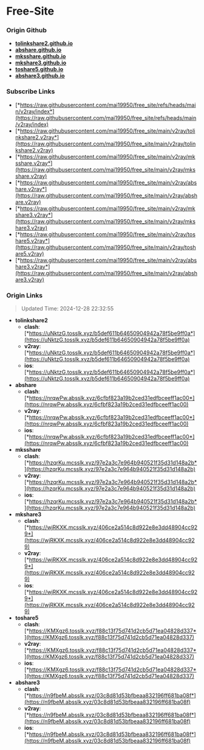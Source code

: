 # Free-Site

### Origin Github

- [**tolinkshare2.github.io**](https://github.com/tolinkshare2/tolinkshare2.github.io)
- [**abshare.github.io**](https://github.com/abshare/abshare.github.io)
- [**mksshare.github.io**](https://github.com/mksshare/mksshare.github.io)
- [**mkshare3.github.io**](https://github.com/mkshare3/mkshare3.github.io)
- [**toshare5.github.io**](https://github.com/toshare5/toshare5.github.io)
- [**abshare3.github.io**](https://github.com/abshare3/abshare3.github.io)

### Subscribe Links

- [*https://raw.githubusercontent.com/mai19950/free_site/refs/heads/main/v2ray/index*](https://raw.githubusercontent.com/mai19950/free_site/refs/heads/main/v2ray/index)
- [*https://raw.githubusercontent.com/mai19950/free_site/main/v2ray/tolinkshare2.v2ray*](https://raw.githubusercontent.com/mai19950/free_site/main/v2ray/tolinkshare2.v2ray)
- [*https://raw.githubusercontent.com/mai19950/free_site/main/v2ray/mksshare.v2ray*](https://raw.githubusercontent.com/mai19950/free_site/main/v2ray/mksshare.v2ray)
- [*https://raw.githubusercontent.com/mai19950/free_site/main/v2ray/abshare.v2ray*](https://raw.githubusercontent.com/mai19950/free_site/main/v2ray/abshare.v2ray)
- [*https://raw.githubusercontent.com/mai19950/free_site/main/v2ray/mkshare3.v2ray*](https://raw.githubusercontent.com/mai19950/free_site/main/v2ray/mkshare3.v2ray)
- [*https://raw.githubusercontent.com/mai19950/free_site/main/v2ray/toshare5.v2ray*](https://raw.githubusercontent.com/mai19950/free_site/main/v2ray/toshare5.v2ray)
- [*https://raw.githubusercontent.com/mai19950/free_site/main/v2ray/abshare3.v2ray*](https://raw.githubusercontent.com/mai19950/free_site/main/v2ray/abshare3.v2ray)

### Origin Links

> Updated Time: 2024-12-28 22:32:55

- **tolinkshare2**
  - **clash**: [*https://uNktzG.tosslk.xyz/b5def611b64650904942a78f5be9ff0a*](https://uNktzG.tosslk.xyz/b5def611b64650904942a78f5be9ff0a)
  - **v2ray**: [*https://uNktzG.tosslk.xyz/b5def611b64650904942a78f5be9ff0a*](https://uNktzG.tosslk.xyz/b5def611b64650904942a78f5be9ff0a)
  - **ios**: [*https://uNktzG.tosslk.xyz/b5def611b64650904942a78f5be9ff0a*](https://uNktzG.tosslk.xyz/b5def611b64650904942a78f5be9ff0a)
- **abshare**
  - **clash**: [*https://nrqwPw.absslk.xyz/6cfbf823a19b2ced31edfbceeff1ac00*](https://nrqwPw.absslk.xyz/6cfbf823a19b2ced31edfbceeff1ac00)
  - **v2ray**: [*https://nrqwPw.absslk.xyz/6cfbf823a19b2ced31edfbceeff1ac00*](https://nrqwPw.absslk.xyz/6cfbf823a19b2ced31edfbceeff1ac00)
  - **ios**: [*https://nrqwPw.absslk.xyz/6cfbf823a19b2ced31edfbceeff1ac00*](https://nrqwPw.absslk.xyz/6cfbf823a19b2ced31edfbceeff1ac00)
- **mksshare**
  - **clash**: [*https://hzqrKu.mcsslk.xyz/97e2a3c7e964b940521f35d31d148a2b*](https://hzqrKu.mcsslk.xyz/97e2a3c7e964b940521f35d31d148a2b)
  - **v2ray**: [*https://hzqrKu.mcsslk.xyz/97e2a3c7e964b940521f35d31d148a2b*](https://hzqrKu.mcsslk.xyz/97e2a3c7e964b940521f35d31d148a2b)
  - **ios**: [*https://hzqrKu.mcsslk.xyz/97e2a3c7e964b940521f35d31d148a2b*](https://hzqrKu.mcsslk.xyz/97e2a3c7e964b940521f35d31d148a2b)
- **mkshare3**
  - **clash**: [*https://wjRKXK.mcsslk.xyz/406ce2a514c8d922e8e3dd48904cc929*](https://wjRKXK.mcsslk.xyz/406ce2a514c8d922e8e3dd48904cc929)
  - **v2ray**: [*https://wjRKXK.mcsslk.xyz/406ce2a514c8d922e8e3dd48904cc929*](https://wjRKXK.mcsslk.xyz/406ce2a514c8d922e8e3dd48904cc929)
  - **ios**: [*https://wjRKXK.mcsslk.xyz/406ce2a514c8d922e8e3dd48904cc929*](https://wjRKXK.mcsslk.xyz/406ce2a514c8d922e8e3dd48904cc929)
- **toshare5**
  - **clash**: [*https://KMXgz6.tosslk.xyz/f88c13f75d741d2cb5d71ea04828d337*](https://KMXgz6.tosslk.xyz/f88c13f75d741d2cb5d71ea04828d337)
  - **v2ray**: [*https://KMXgz6.tosslk.xyz/f88c13f75d741d2cb5d71ea04828d337*](https://KMXgz6.tosslk.xyz/f88c13f75d741d2cb5d71ea04828d337)
  - **ios**: [*https://KMXgz6.tosslk.xyz/f88c13f75d741d2cb5d71ea04828d337*](https://KMXgz6.tosslk.xyz/f88c13f75d741d2cb5d71ea04828d337)
- **abshare3**
  - **clash**: [*https://n9fbeM.absslk.xyz/03c8d81d53bfbeaa832196ff681ba08f*](https://n9fbeM.absslk.xyz/03c8d81d53bfbeaa832196ff681ba08f)
  - **v2ray**: [*https://n9fbeM.absslk.xyz/03c8d81d53bfbeaa832196ff681ba08f*](https://n9fbeM.absslk.xyz/03c8d81d53bfbeaa832196ff681ba08f)
  - **ios**: [*https://n9fbeM.absslk.xyz/03c8d81d53bfbeaa832196ff681ba08f*](https://n9fbeM.absslk.xyz/03c8d81d53bfbeaa832196ff681ba08f)
